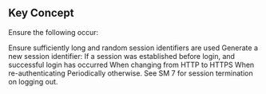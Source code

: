 ## Key Concept

Ensure the following occur:

Ensure sufficiently long and random session identifiers are used
Generate a new session identifier:
If a session was established before login, and successful login has occurred
When changing from HTTP to HTTPS
When re-authenticating
Periodically otherwise.
See SM 7 for session termination on logging out.
